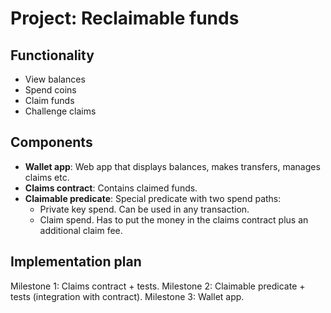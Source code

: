 # Project: Reclaimable funds

## Functionality
* View balances
* Spend coins
* Claim funds
* Challenge claims

## Components

* **Wallet app**: Web app that displays balances, makes transfers, manages claims etc.
* **Claims contract**: Contains claimed funds.
* **Claimable predicate**: Special predicate with two spend paths:
  * Private key spend. Can be used in any transaction.
  * Claim spend. Has to put the money in the claims contract plus an additional claim fee.

## Implementation plan

Milestone 1: Claims contract + tests.
Milestone 2: Claimable predicate + tests (integration with contract).
Milestone 3: Wallet app.

